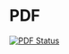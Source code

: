 # PDF
[![PDF Status](https://www.sharelatex.com/github/repos/martinjlowm/34220_project_variable_bit_rate/builds/latest/badge.svg)](https://www.sharelatex.com/github/repos/martinjlowm/34220_project_variable_bit_rate/builds/latest/output.pdf)